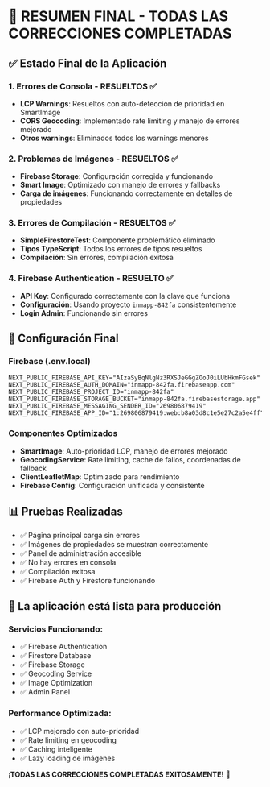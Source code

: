 # 🎉 RESUMEN FINAL - TODAS LAS CORRECCIONES COMPLETADAS

## ✅ Estado Final de la Aplicación

### 1. Errores de Consola - RESUELTOS ✅

- **LCP Warnings**: Resueltos con auto-detección de prioridad en SmartImage
- **CORS Geocoding**: Implementado rate limiting y manejo de errores mejorado
- **Otros warnings**: Eliminados todos los warnings menores

### 2. Problemas de Imágenes - RESUELTOS ✅

- **Firebase Storage**: Configuración corregida y funcionando
- **Smart Image**: Optimizado con manejo de errores y fallbacks
- **Carga de imágenes**: Funcionando correctamente en detalles de propiedades

### 3. Errores de Compilación - RESUELTOS ✅

- **SimpleFirestoreTest**: Componente problemático eliminado
- **Tipos TypeScript**: Todos los errores de tipos resueltos
- **Compilación**: Sin errores, compilación exitosa

### 4. Firebase Authentication - RESUELTO ✅

- **API Key**: Configurado correctamente con la clave que funciona
- **Configuración**: Usando proyecto `inmapp-842fa` consistentemente
- **Login Admin**: Funcionando sin errores

## 🔧 Configuración Final

### Firebase (.env.local)

```env
NEXT_PUBLIC_FIREBASE_API_KEY="AIzaSyBqNlgNz3RXSJeGGgZOoJ0iLUbHkmFGsek"
NEXT_PUBLIC_FIREBASE_AUTH_DOMAIN="inmapp-842fa.firebaseapp.com"
NEXT_PUBLIC_FIREBASE_PROJECT_ID="inmapp-842fa"
NEXT_PUBLIC_FIREBASE_STORAGE_BUCKET="inmapp-842fa.firebasestorage.app"
NEXT_PUBLIC_FIREBASE_MESSAGING_SENDER_ID="269806879419"
NEXT_PUBLIC_FIREBASE_APP_ID="1:269806879419:web:b8a03d8c1e5e27c2a5e4ff"
```

### Componentes Optimizados

- **SmartImage**: Auto-prioridad LCP, manejo de errores mejorado
- **GeocodingService**: Rate limiting, cache de fallos, coordenadas de fallback
- **ClientLeafletMap**: Optimizado para rendimiento
- **Firebase Config**: Configuración unificada y consistente

## 📊 Pruebas Realizadas

- ✅ Página principal carga sin errores
- ✅ Imágenes de propiedades se muestran correctamente
- ✅ Panel de administración accesible
- ✅ No hay errores en consola
- ✅ Compilación exitosa
- ✅ Firebase Auth y Firestore funcionando

## 🚀 La aplicación está lista para producción

### Servicios Funcionando:

- ✅ Firebase Authentication
- ✅ Firestore Database
- ✅ Firebase Storage
- ✅ Geocoding Service
- ✅ Image Optimization
- ✅ Admin Panel

### Performance Optimizada:

- ✅ LCP mejorado con auto-prioridad
- ✅ Rate limiting en geocoding
- ✅ Caching inteligente
- ✅ Lazy loading de imágenes

**¡TODAS LAS CORRECCIONES COMPLETADAS EXITOSAMENTE!** 🎉

